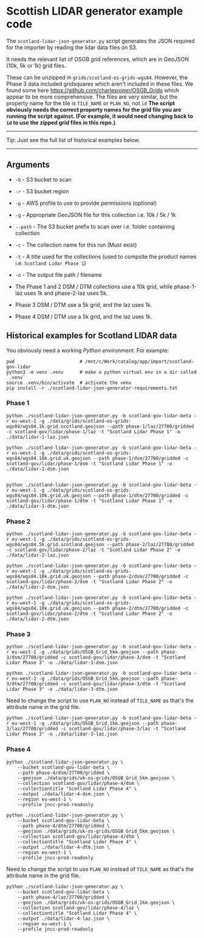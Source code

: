# Scottish LIDAR generator example code

The `scotland-lidar-json-generator.py` script generates the JSON required for the importer by reading the lidar data files on S3.

It needs the relevant list of OSGB grid references, which are in GeoJSON (10k, 5k or 1k) grid files.

These can be unzipped in `grids/scotland-os-grids-wgs84`. However, the Phase 3 data included gridsquares which aren't included in these files. We found some here https://github.com/charlesroper/OSGB_Grids which appear to be more comprehensive. The files are very similar, but the property name for the tile is `TILE_NAME` or `PLAN_NO`, not `id` **The script obviously needs the correct property names for the grid file you are running the script against. (For example, it would need changing back to `id` to use the zipped grid files in this repo.)**.

*****************************************************
Tip: Just see the full list of historical examples below.
*****************************************************

## Arguments

- `-b` - S3 bucket to scan
- `-r` - S3 bucket region
- `-p` - AWS profile to use to provide permissions (optional)
- `-g` - Appropriate GeoJSON file for this collection i.e. 10k / 5k / 1k
- `--path` - The S3 bucket prefix to scan over i.e. folder containing collection
- `-c` - The collection name for this run (Must exist)
- `-t` - A title used for the collections (used to compsite the product names i.e. `Scotland Lidar Phase 1`)
- `-o` - The output file path / filename

- The Phase 1 and 2 DSM / DTM collections use a 10k grid, while phase-1-laz uses 1k and phase-2-laz uses 5k.
- Phase 3 DSM / DTM use a 5k grid, and the laz uses 1k.
- Phase 4 DSM / DTM use a 5k grid, and the laz uses 1k.

## Historical examples for Scotland LIDAR data

You obviously need a working *Python environment*. For example:

    pwd                        # /mnt/c/Work/catalog/app/import/scotland-gov-lidar
    python3 -m venv .venv      # make a python virtual env in a dir called `.venv`
    source .venv/bin/activate  # activate the venv
    pip install -r ./scotland-lidar-json-generator-requirements.txt

### Phase 1

    python ./scotland-lidar-json-generator.py -b scotland-gov-lidar-beta -r eu-west-1 -g ./data/grids/scotland-os-grids-wgs84/wgs84.1k.grid.scotland.geojson --path phase-1/laz/27700/gridded -c scotland-gov/lidar/phase-1/laz -t "Scotland Lidar Phase 1" -o ./data/lidar-1-laz.json

    python ./scotland-lidar-json-generator.py -b scotland-gov-lidar-beta -r eu-west-1 -g ./data/grids/scotland-os-grids-wgs84/wgs84.10k.grid.uk.geojson --path phase-1/dsm/27700/gridded -c scotland-gov/lidar/phase-1/dsm -t "Scotland Lidar Phase 1" -o ./data/lidar-1-dsm.json


    python ./scotland-lidar-json-generator.py -b scotland-gov-lidar-beta -r eu-west-1 -g ./data/grids/scotland-os-grids-wgs84/wgs84.10k.grid.uk.geojson --path phase-1/dtm/27700/gridded -c scotland-gov/lidar/phase-1/dtm -t "Scotland Lidar Phase 1" -o ./data/lidar-1-dtm.json

### Phase 2

    python ./scotland-lidar-json-generator.py -b scotland-gov-lidar-beta -r eu-west-1 -g ./data/grids/scotland-os-grids-wgs84/wgs84.5k.grid.scotland.geojson --path phase-2/laz/27700/gridded -c scotland-gov/lidar/phase-2/laz -t "Scotland Lidar Phase 2" -o ./data/lidar-2-laz.json

    python ./scotland-lidar-json-generator.py -b scotland-gov-lidar-beta -r eu-west-1 -g ./data/grids/scotland-os-grids-wgs84/wgs84.10k.grid.uk.geojson --path phase-2/dsm/27700/gridded -c scotland-gov/lidar/phase-2/dsm -t "Scotland Lidar Phase 2" -o ./data/lidar-2-dsm.json

    python ./scotland-lidar-json-generator.py -b scotland-gov-lidar-beta -r eu-west-1 -g ./data/grids/scotland-os-grids-wgs84/wgs84.10k.grid.uk.geojson --path phase-2/dtm/27700/gridded -c scotland-gov/lidar/phase-2/dtm -t "Scotland Lidar Phase 2" -o ./data/lidar-2-dtm.json

### Phase 3

    python ./scotland-lidar-json-generator.py -b scotland-gov-lidar-beta -r eu-west-1 -g ./data/grids/OSGB_Grid_5km.geojson --path phase-3/dsm/27700/gridded -c scotland-gov/lidar/phase-3/dsm -t "Scotland Lidar Phase 3" -o ./data/lidar-3-dsm.json

    python ./scotland-lidar-json-generator.py -b scotland-gov-lidar-beta -r eu-west-1 -g ./data/grids/OSGB_Grid_5km.geojson --path phase-3/dtm/27700/gridded -c scotland-gov/lidar/phase-3/dtm -t "Scotland Lidar Phase 3" -o ./data/lidar-3-dtm.json

Need to change the script to use `PLAN_NO` instead of `TILE_NAME` as that's the attribute name in the grid file.

    python ./scotland-lidar-json-generator.py -b scotland-gov-lidar-beta -r eu-west-1 -g ./data/grids/OSGB_Grid_1km.geojson --path phase-3/laz/27700/gridded -c scotland-gov/lidar/phase-3/laz -t "Scotland Lidar Phase 3" -o ./data/lidar-3-laz.json

### Phase 4

    python ./scotland-lidar-json-generator.py \
        --bucket scotland-gov-lidar-beta \
        --path phase-4/dsm/27700/gridded \
        --geojson ./data/grids/uk-os-grids/OSGB_Grid_5km.geojson \
        --collection scotland-gov/lidar/phase-4/dsm \
        --collectiontitle "Scotland Lidar Phase 4" \
        --output ./data/lidar-4-dsm.json \
        --region eu-west-1 \
        --profile jncc-prod-readonly

    python ./scotland-lidar-json-generator.py \
        --bucket scotland-gov-lidar-beta \
        --path phase-4/dtm/27700/gridded \
        --geojson ./data/grids/uk-os-grids/OSGB_Grid_5km.geojson \
        --collection scotland-gov/lidar/phase-4/dtm \
        --collectiontitle "Scotland Lidar Phase 4" \
        --output ./data/lidar-4-dtm.json \
        --region eu-west-1 \
        --profile jncc-prod-readonly

Need to change the script to use `PLAN_NO` instead of `TILE_NAME` as that's the attribute name in the grid file.

    python ./scotland-lidar-json-generator.py \
        --bucket scotland-gov-lidar-beta \
        --path phase-4/laz/27700/gridded \
        --geojson ./data/grids/uk-os-grids/OSGB_Grid_1km.geojson \
        --collection scotland-gov/lidar/phase-4/laz \
        --collectiontitle "Scotland Lidar Phase 4" \
        --output ./data/lidar-4-laz.json \
        --region eu-west-1 \
        --profile jncc-prod-readonly
